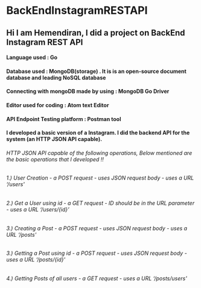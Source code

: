 # BackEndInstagramRESTAPI
## Hi I am Hemendiran, I did a project on BackEnd Instagram REST API
#### Language used : Go     
#### Database used : MongoDB(storage) . It is is an open-source document database and leading NoSQL database
#### Connecting with mongoDB made by using : MongoDB Go Driver
#### Editor used for coding : Atom text Editor     
#### API Endpoint Testing platform : Postman tool
#### I developed a basic version of a Instagram. I did the backend API for the system (an HTTP JSON API capable). 
######  HTTP JSON API capable of the following operations, Below mentioned are the basic operations that I developed !!
###### 1.) User Creation - a POST request - uses JSON request body - uses a URL  ‘/users'
###### 2.) Get a User using id - a GET request - ID should be in the URL parameter - uses a URL ‘/users/{id}’
###### 3.) Creating a Post - a POST request - uses JSON request body - uses a URL ‘/posts'
###### 3.) Getting a Post using id - a POST request - uses JSON request body - uses a URL ‘/posts/{id}'
###### 4.) Getting Posts of all users - a GET request - uses a URL ‘/posts/users'
